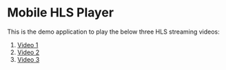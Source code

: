 # Mobile HLS Player

This is the demo application to play the below three HLS streaming videos:

1. [Video 1](https://content.jwplatform.com/manifests/yp34SRmf.m3u8)
1. [Video 2](https://bitdash-a.akamaihd.net/content/MI201109210084_1/m3u8s/f08e80da-bf1d-4e3d-8899-f0f6155f6efa.m3u8)
1. [Video 3](https://bitdash-a.akamaihd.net/content/sintel/hls/playlist.m3u8)
